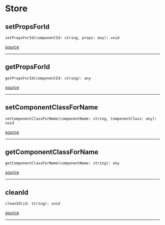 # Store

## setPropsForId

`setPropsForId(componentId: string, props: any): void`

[source](https://github.com/doananh234/antd-react-admin/blob/v2/lib/src/components/Store.ts#L7)

---

## getPropsForId

`getPropsForId(componentId: string): any`

[source](https://github.com/doananh234/antd-react-admin/blob/v2/lib/src/components/Store.ts#L11)

---

## setComponentClassForName

`setComponentClassForName(componentName: string, ComponentClass: any): void`

[source](https://github.com/doananh234/antd-react-admin/blob/v2/lib/src/components/Store.ts#L15)

---

## getComponentClassForName

`getComponentClassForName(componentName: string): any`

[source](https://github.com/doananh234/antd-react-admin/blob/v2/lib/src/components/Store.ts#L19)

---

## cleanId

`cleanId(id: string): void`

[source](https://github.com/doananh234/antd-react-admin/blob/v2/lib/src/components/Store.ts#L23)

---


